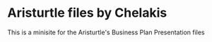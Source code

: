 # Aristurtle files by Chelakis
 This is a minisite for the Aristurtle's Business Plan Presentation files
 
